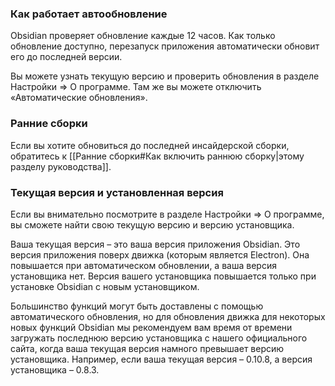 ### Как работает автообновление

Obsidian проверяет обновление каждые 12 часов. Как только обновление доступно, перезапуск приложения автоматически обновит его до последней версии.

Вы можете узнать текущую версию и проверить обновления в разделе Настройки => О программе. Там же вы можете отключить «Автоматические обновления».

### Ранние сборки

Если вы хотите обновиться до последней инсайдерской сборки, обратитесь к [[Ранние сборки#Как включить раннюю сборку|этому разделу руководства]].

### Текущая версия и установленная версия

Если вы внимательно посмотрите в разделе Настройки => О программе, вы сможете найти свою текущую версию и версию установщика.

Ваша текущая версия – это ваша версия приложения Obsidian. Это версия приложения поверх движка (которым является Electron). Она повышается при автоматическом обновлении, а ваша версия установщика нет. Версия вашего установщика повышается только при установке Obsidian с новым установщиком.

Большинство функций могут быть доставлены с помощью автоматического обновления, но для обновления движка для некоторых новых функций Obsidian мы рекомендуем вам время от времени загружать последнюю версию установщика с нашего официального сайта, когда ваша текущая версия намного превышает версию установщика. Например, если ваша текущая версия – 0.10.8, а версия установщика – 0.8.3.